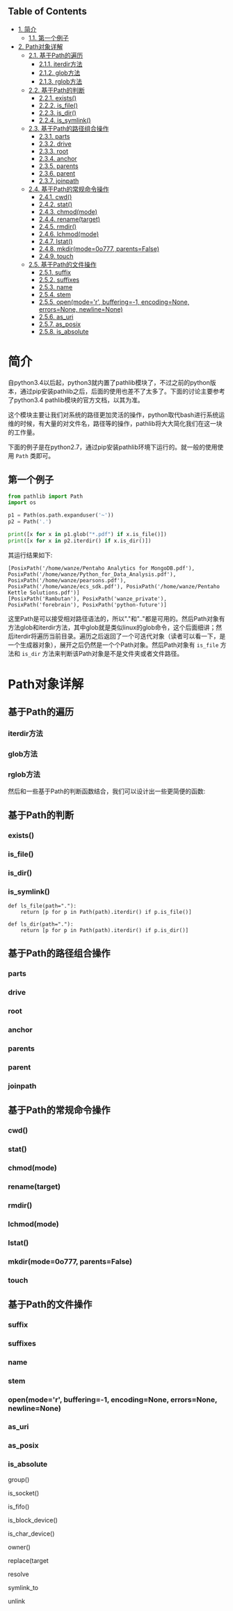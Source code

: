 <nav id="table-of-contents">
<h2>Table of Contents</h2>
<div id="text-table-of-contents">
<ul>
<li><a href="#orgheadline2">1. 简介</a>
<ul>
<li><a href="#orgheadline1">1.1. 第一个例子</a></li>
</ul>
</li>
<li><a href="#orgheadline39">2. Path对象详解</a>
<ul>
<li><a href="#orgheadline6">2.1. 基于Path的遍历</a>
<ul>
<li><a href="#orgheadline3">2.1.1. iterdir方法</a></li>
<li><a href="#orgheadline4">2.1.2. glob方法</a></li>
<li><a href="#orgheadline5">2.1.3. rglob方法</a></li>
</ul>
</li>
<li><a href="#orgheadline11">2.2. 基于Path的判断</a>
<ul>
<li><a href="#orgheadline7">2.2.1. exists()</a></li>
<li><a href="#orgheadline8">2.2.2. is_file()</a></li>
<li><a href="#orgheadline9">2.2.3. is_dir()</a></li>
<li><a href="#orgheadline10">2.2.4. is_symlink()</a></li>
</ul>
</li>
<li><a href="#orgheadline19">2.3. 基于Path的路径组合操作</a>
<ul>
<li><a href="#orgheadline12">2.3.1. parts</a></li>
<li><a href="#orgheadline13">2.3.2. drive</a></li>
<li><a href="#orgheadline14">2.3.3. root</a></li>
<li><a href="#orgheadline15">2.3.4. anchor</a></li>
<li><a href="#orgheadline16">2.3.5. parents</a></li>
<li><a href="#orgheadline17">2.3.6. parent</a></li>
<li><a href="#orgheadline18">2.3.7. joinpath</a></li>
</ul>
</li>
<li><a href="#orgheadline29">2.4. 基于Path的常规命令操作</a>
<ul>
<li><a href="#orgheadline20">2.4.1. cwd()</a></li>
<li><a href="#orgheadline21">2.4.2. stat()</a></li>
<li><a href="#orgheadline22">2.4.3. chmod(mode)</a></li>
<li><a href="#orgheadline23">2.4.4. rename(target)</a></li>
<li><a href="#orgheadline24">2.4.5. rmdir()</a></li>
<li><a href="#orgheadline25">2.4.6. lchmod(mode)</a></li>
<li><a href="#orgheadline26">2.4.7. lstat()</a></li>
<li><a href="#orgheadline27">2.4.8. mkdir(mode=0o777, parents=False)</a></li>
<li><a href="#orgheadline28">2.4.9. touch</a></li>
</ul>
</li>
<li><a href="#orgheadline38">2.5. 基于Path的文件操作</a>
<ul>
<li><a href="#orgheadline30">2.5.1. suffix</a></li>
<li><a href="#orgheadline31">2.5.2. suffixes</a></li>
<li><a href="#orgheadline32">2.5.3. name</a></li>
<li><a href="#orgheadline33">2.5.4. stem</a></li>
<li><a href="#orgheadline34">2.5.5. open(mode='r', buffering=-1, encoding=None, errors=None, newline=None)</a></li>
<li><a href="#orgheadline35">2.5.6. as_uri</a></li>
<li><a href="#orgheadline36">2.5.7. as_posix</a></li>
<li><a href="#orgheadline37">2.5.8. is_absolute</a></li>
</ul>
</li>
</ul>
</li>
</ul>
</div>
</nav>


# 简介<a id="orgheadline2"></a>

自python3.4以后起，python3就内置了pathlib模块了，不过之前的python版本，通过pip安装pathlib之后，后面的使用也差不了太多了。下面的讨论主要参考了python3.4 pathlib模块的官方文档，以其为准。

这个模块主要让我们对系统的路径更加灵活的操作，python取代bash进行系统运维的时候，有大量的对文件名，路径等的操作，pathlib将大大简化我们在这一块的工作量。

下面的例子是在python2.7，通过pip安装pathlib环境下运行的。就一般的使用使用 `Path` 类即可。

## 第一个例子<a id="orgheadline1"></a>

```python
from pathlib import Path
import os

p1 = Path(os.path.expanduser('~'))
p2 = Path('.')

print([x for x in p1.glob("*.pdf") if x.is_file()])
print([x for x in p2.iterdir() if x.is_dir()])
```

其运行结果如下:

    [PosixPath('/home/wanze/Pentaho Analytics for MongoDB.pdf'), PosixPath('/home/wanze/Python_for_Data_Analysis.pdf'), PosixPath('/home/wanze/pearsons.pdf'), PosixPath('/home/wanze/ecs_sdk.pdf'), PosixPath('/home/wanze/Pentaho Kettle Solutions.pdf')]
    [PosixPath('Rambutan'), PosixPath('wanze_private'), PosixPath('forebrain'), PosixPath('python-future')]

这里Path是可以接受相对路径语法的，所以"."和".."都是可用的。然后Path对象有方法glob和iterdir方法，其中glob就是类似linux的glob命令，这个后面细讲；然后iterdir将遍历当前目录。遍历之后返回了一个可迭代对象（读者可以看一下，是一个生成器对象），展开之后仍然是一个个Path对象。然后Path对象有 `is_file` 方法和 `is_dir` 方法来判断该Path对象是不是文件夹或者文件路径。

# Path对象详解<a id="orgheadline39"></a>

## 基于Path的遍历<a id="orgheadline6"></a>

### iterdir方法<a id="orgheadline3"></a>

### glob方法<a id="orgheadline4"></a>

### rglob方法<a id="orgheadline5"></a>

然后和一些基于Path的判断函数结合，我们可以设计出一些更简便的函数:

## 基于Path的判断<a id="orgheadline11"></a>

### exists()<a id="orgheadline7"></a>

### is\_file()<a id="orgheadline8"></a>

### is\_dir()<a id="orgheadline9"></a>

### is\_symlink()<a id="orgheadline10"></a>

    def ls_file(path="."):
        return [p for p in Path(path).iterdir() if p.is_file()]
    
    def ls_dir(path="."):
        return [p for p in Path(path).iterdir() if p.is_dir()]

## 基于Path的路径组合操作<a id="orgheadline19"></a>

### parts<a id="orgheadline12"></a>

### drive<a id="orgheadline13"></a>

### root<a id="orgheadline14"></a>

### anchor<a id="orgheadline15"></a>

### parents<a id="orgheadline16"></a>

### parent<a id="orgheadline17"></a>

### joinpath<a id="orgheadline18"></a>

## 基于Path的常规命令操作<a id="orgheadline29"></a>

### cwd()<a id="orgheadline20"></a>

### stat()<a id="orgheadline21"></a>

### chmod(mode)<a id="orgheadline22"></a>

### rename(target)<a id="orgheadline23"></a>

### rmdir()<a id="orgheadline24"></a>

### lchmod(mode)<a id="orgheadline25"></a>

### lstat()<a id="orgheadline26"></a>

### mkdir(mode=0o777, parents=False)<a id="orgheadline27"></a>

### touch<a id="orgheadline28"></a>

## 基于Path的文件操作<a id="orgheadline38"></a>

### suffix<a id="orgheadline30"></a>

### suffixes<a id="orgheadline31"></a>

### name<a id="orgheadline32"></a>

### stem<a id="orgheadline33"></a>

### open(mode='r', buffering=-1, encoding=None, errors=None, newline=None)<a id="orgheadline34"></a>

### as\_uri<a id="orgheadline35"></a>

### as\_posix<a id="orgheadline36"></a>

### is\_absolute<a id="orgheadline37"></a>

group()

is\_socket()

is\_fifo()

is\_block\_device()

is\_char\_device()

owner()

replace(target

resolve

symlink\_to

unlink
